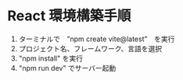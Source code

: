 # React 環境構築手順
1. ターミナルで　”npm create vite@latest”　を実行
2. プロジェクト名、フレームワーク、言語を選択
3. "npm install" を実行
4. "npm run dev" でサーバー起動
 
 
